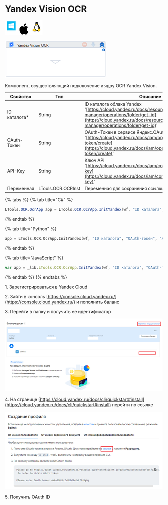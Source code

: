 # Yandex Vision OCR

![](<../../../.gitbook/assets/image (972).png>)

![](<../../../.gitbook/assets/image (30).png>)

Компонент, осуществляющий подключение к ядру OCR Yandex Vision.

| Свойство      | Тип                | Описание                                                                                                                                                                     |
| ------------- | ------------------ | ---------------------------------------------------------------------------------------------------------------------------------------------------------------------------- |
| ID каталога\* | String             | ID каталога облака Yandex '[https://cloud.yandex.ru/docs/resource-manager/operations/folder/get-id](https://cloud.yandex.ru/docs/resource-manager/operations/folder/get-id)' |
| OAuth-Токен   | String             | OAuth-Токен в сервисе Яндекс.OAuth '[https://cloud.yandex.ru/docs/iam/operations/iam-token/create](https://cloud.yandex.ru/docs/iam/operations/iam-token/create)'            |
| API-Key       | String             | Ключ API '[https://cloud.yandex.ru/docs/iam/concepts/authorization/api-key](https://cloud.yandex.ru/docs/iam/concepts/authorization/api-key)'                                |
| Переменная    | LTools.OCR.OCRInst | Переменная для сохранения ссылки на ядро OCR                                                                                                                                 |

{% tabs %}
{% tab title="C#" %}
```csharp
LTools.OCR.OcrApp app = LTools.OCR.OcrApp.InitYandex(wf, "ID каталога", "OAuth-токен", "API-key");
```
{% endtab %}

{% tab title="Python" %}
```python
app = LTools.OCR.OcrApp.InitYandex(wf, "ID каталога", "OAuth-токен", "API-key")
```
{% endtab %}

{% tab title="JavaScript" %}
```javascript
var app = _lib.LTools.OCR.OcrApp.InitYandex(wf, "ID каталога", "OAuth-токен", "API-key");
```
{% endtab %}
{% endtabs %}



1\.       Зарегистрироваться в Yandex Cloud

2\.       Зайти в консоль [https://console.cloud.yandex.ru/](https://console.cloud.yandex.ru/) и пополнить баланс

3\.       Перейти в папку и получить ее идентификатор

![](<../../../.gitbook/assets/image (693).png>)

4\.       На странице [https://cloud.yandex.ru/docs/cli/quickstart#install](https://cloud.yandex.ru/docs/cli/quickstart#install) перейти по ссылке

![](<../../../.gitbook/assets/image (346).png>)

5\.       Получить OAuth ID
